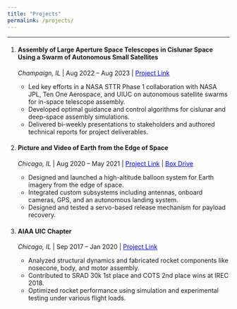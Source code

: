 ```yaml
---
title: "Projects"
permalink: /projects/
---
```


---

1. #### **Assembly of Large Aperture Space Telescopes in Cislunar Space Using a Swarm of Autonomous Small Satellites**  
   *Champaign, IL* | Aug 2022 – Aug 2023 | <a href="https://techport.nasa.gov/projects/125430" target="_blank" style="color:blue">Project Link</a>
   - Led key efforts in a NASA STTR Phase 1 collaboration with NASA JPL, Ten One Aerospace, and UIUC on autonomous satellite swarms for in-space telescope assembly.  
   - Developed optimal guidance and control algorithms for cislunar and deep-space assembly simulations.  
   - Delivered bi-weekly presentations to stakeholders and authored technical reports for project deliverables.  
   
2. #### **Picture and Video of Earth from the Edge of Space**  
   *Chicago, IL* | Aug 2020 – May 2021 | <a href="https://engineeringexpo.uic.edu/news-stories/picture-and-video-of-earth-from-the-edge-of-space/" target="_blank" style="color:blue">Project Link</a> | <a href="https://uofi.box.com/s/2ltcae737hbipjtp8v0wmlhwifk0vt22" target="_blank" style="color:blue">Box Drive</a>
   - Designed and launched a high-altitude balloon system for Earth imagery from the edge of space.  
   - Integrated custom subsystems including antennas, onboard cameras, GPS, and an autonomous landing system.  
   - Designed and tested a servo-based release mechanism for payload recovery.  

3. #### **AIAA UIC Chapter**  
   *Chicago, IL* | Sep 2017 – Jan 2020 | <a href="https://mie.uic.edu/news-stories/engineering-students-blast-to-first-place-at-international-competition/" target="_blank" style="color:blue">Project Link</a>
   - Analyzed structural dynamics and fabricated rocket components like nosecone, body, and motor assembly.  
   - Contributed to SRAD 30k 1st place and COTS 2nd place wins at IREC 2018.  
   - Optimized rocket performance using simulation and experimental testing under various flight loads.  
